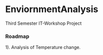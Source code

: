# EnviornmentAnalysis
Third Semester IT-Workshop Project


<h3> Roadmap </h3>

1). Analysis of Temperature change.
